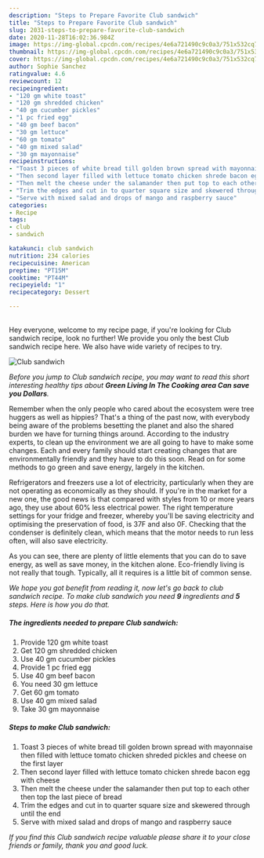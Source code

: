 ```yaml
---
description: "Steps to Prepare Favorite Club sandwich"
title: "Steps to Prepare Favorite Club sandwich"
slug: 2031-steps-to-prepare-favorite-club-sandwich
date: 2020-11-28T16:02:36.984Z
image: https://img-global.cpcdn.com/recipes/4e6a721490c9c0a3/751x532cq70/club-sandwich-recipe-main-photo.jpg
thumbnail: https://img-global.cpcdn.com/recipes/4e6a721490c9c0a3/751x532cq70/club-sandwich-recipe-main-photo.jpg
cover: https://img-global.cpcdn.com/recipes/4e6a721490c9c0a3/751x532cq70/club-sandwich-recipe-main-photo.jpg
author: Sophie Sanchez
ratingvalue: 4.6
reviewcount: 12
recipeingredient:
- "120 gm white toast"
- "120 gm shredded chicken"
- "40 gm cucumber pickles"
- "1 pc fried egg"
- "40 gm beef bacon"
- "30 gm lettuce"
- "60 gm tomato"
- "40 gm mixed salad"
- "30 gm mayonnaise"
recipeinstructions:
- "Toast 3 pieces of white bread till golden brown spread with mayonnaise then filled with lettuce tomato chicken shreded pickles and cheese on the first layer"
- "Then second layer filled with lettuce tomato chicken shrede bacon egg with cheese"
- "Then melt the cheese under the salamander then put top to each other then top the last piece of bread"
- "Trim the edges and cut in to quarter square size and skewered through until the end"
- "Serve with mixed salad and drops of mango and raspberry sauce"
categories:
- Recipe
tags:
- club
- sandwich

katakunci: club sandwich 
nutrition: 234 calories
recipecuisine: American
preptime: "PT15M"
cooktime: "PT44M"
recipeyield: "1"
recipecategory: Dessert

---
```

<br>
Hey everyone, welcome to my recipe page, if you're looking for Club sandwich recipe, look no further! We provide you only the best Club sandwich recipe here. We also have wide variety of recipes to try.
<br>


![Club sandwich](https://img-global.cpcdn.com/recipes/4e6a721490c9c0a3/751x532cq70/club-sandwich-recipe-main-photo.jpg)

<i>Before you jump to Club sandwich recipe, you may want to read this short interesting healthy tips about 
<strong>Green Living In The Cooking area Can save you Dollars</strong>.</i>
</br>

Remember when the only people who cared about the ecosystem were tree huggers as well as hippies? That's a thing of the past now, with everybody being aware of the problems besetting the planet and also the shared burden we have for turning things around. According to the industry experts, to clean up the environment we are all going to have to make some changes. Each and every family should start creating changes that are environmentally friendly and they have to do this soon. Read on for some methods to go green and save energy, largely in the kitchen.

Refrigerators and freezers use a lot of electricity, particularly when they are not operating as economically as they should. If you're in the market for a new one, the good news is that compared with styles from 10 or more years ago, they use about 60% less electrical power. The right temperature settings for your fridge and freezer, whereby you'll be saving electricity and optimising the preservation of food, is 37F and also 0F. Checking that the condenser is definitely clean, which means that the motor needs to run less often, will also save electricity.

As you can see, there are plenty of little elements that you can do to save energy, as well as save money, in the kitchen alone. Eco-friendly living is not really that tough. Typically, all it requires is a little bit of common sense.


<i>We hope you got benefit from reading it, now let's go back to club sandwich recipe. To make club sandwich you need <strong>9</strong> ingredients and <strong>5</strong> steps. Here is how you do that.
</i>

##### The ingredients needed to prepare Club sandwich:

1. Provide 120 gm white toast
1. Get 120 gm shredded chicken
1. Use 40 gm cucumber pickles
1. Provide 1 pc fried egg
1. Use 40 gm beef bacon
1. You need 30 gm lettuce
1. Get 60 gm tomato
1. Use 40 gm mixed salad
1. Take 30 gm mayonnaise


##### Steps to make Club sandwich:

1. Toast 3 pieces of white bread till golden brown spread with mayonnaise then filled with lettuce tomato chicken shreded pickles and cheese on the first layer
1. Then second layer filled with lettuce tomato chicken shrede bacon egg with cheese
1. Then melt the cheese under the salamander then put top to each other then top the last piece of bread
1. Trim the edges and cut in to quarter square size and skewered through until the end
1. Serve with mixed salad and drops of mango and raspberry sauce


<i>If you find this Club sandwich recipe valuable please share it to your close friends or family, thank you and good luck.</i>
